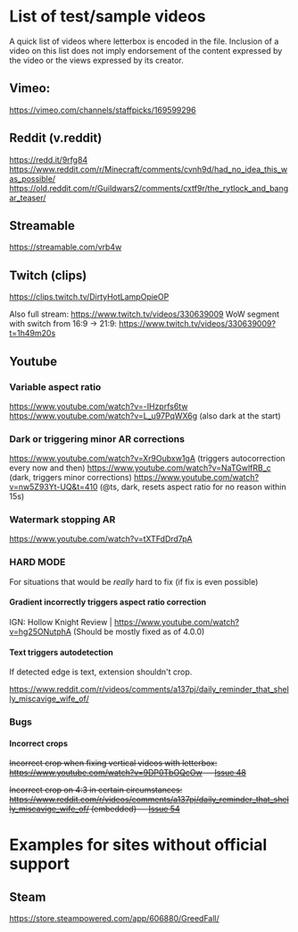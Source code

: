 # List of test/sample videos

A quick list of videos where letterbox is encoded in the file. Inclusion of a video on this list does not imply endorsement of the content expressed by the video or the views expressed by its creator.

## Vimeo:

https://vimeo.com/channels/staffpicks/169599296

## Reddit (v.reddit)

https://redd.it/9rfg84
https://www.reddit.com/r/Minecraft/comments/cvnh9d/had_no_idea_this_was_possible/
https://old.reddit.com/r/Guildwars2/comments/cxtf9r/the_rytlock_and_bangar_teaser/

## Streamable

https://streamable.com/vrb4w

## Twitch (clips)

https://clips.twitch.tv/DirtyHotLampOpieOP

Also full stream: https://www.twitch.tv/videos/330639009
WoW segment with switch from 16:9 -> 21:9: https://www.twitch.tv/videos/330639009?t=1h49m20s

## Youtube

### Variable aspect ratio

https://www.youtube.com/watch?v=-IHzprfs6tw
https://www.youtube.com/watch?v=L_u97PqWX6g (also dark at the start)

### Dark or triggering minor AR corrections

https://www.youtube.com/watch?v=Xr9Oubxw1gA (triggers autocorrection every now and then)
https://www.youtube.com/watch?v=NaTGwlfRB_c (dark, triggers minor corrections)
https://www.youtube.com/watch?v=nw5Z93Yt-UQ&t=410 (@ts, dark, resets aspect ratio for no reason within 15s)

### Watermark stopping AR

https://www.youtube.com/watch?v=tXTFdDrd7pA


### HARD MODE 

For situations that would be _really_ hard to fix (if fix is even possible)

#### Gradient incorrectly triggers aspect ratio correction

IGN: Hollow Knight Review | https://www.youtube.com/watch?v=hg25ONutphA (Should be mostly fixed as of 4.0.0)

#### Text triggers autodetection 

If detected edge is text, extension shouldn't crop.

https://www.reddit.com/r/videos/comments/a137pj/daily_reminder_that_shelly_miscavige_wife_of/ 

### Bugs

#### Incorrect crops

~~Incorrect crop when fixing vertical videos with letterbox: https://www.youtube.com/watch?v=9DP0TbOQcOw — [Issue 48](https://github.com/tamius-han/ultrawidify/issues/48)~~

~~Incorrect crop on 4:3 in certain circumstances: https://www.reddit.com/r/videos/comments/a137pj/daily_reminder_that_shelly_miscavige_wife_of/ (embedded) — [Issue 54](https://github.com/tamius-han/ultrawidify/issues/54)~~

# Examples for sites without official support

## Steam

https://store.steampowered.com/app/606880/GreedFall/
